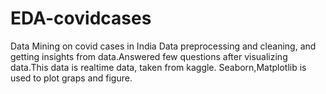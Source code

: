 # EDA-covidcases
Data Mining on covid cases in India
Data preprocessing and cleaning, and getting insights from data.Answered few questions after visualizing data.This data is realtime data, taken from kaggle.
Seaborn,Matplotlib is used to plot graps and  figure.
